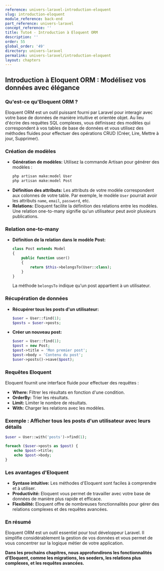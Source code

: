 ```yaml
---
reference: univers-laravel-introduction-eloquent
slug: introduction-eloquent
module_reference: back-end
part_reference: univers-laravel
concept_reference: ''
title: Tuto4 - Introduction à Eloquent ORM
description: ''
order: 55
global_order: '49'
directory: univers-laravel
permalink: univers-laravel/introduction-eloquent
layout: chapters
---
```



## Introduction à Eloquent ORM : Modélisez vos données avec élégance

### Qu'est-ce qu'Eloquent ORM ?
Eloquent ORM est un outil puissant fourni par Laravel pour interagir avec votre base de données de manière intuitive et orientée objet. Au lieu d'écrire des requêtes SQL complexes, vous définissez des modèles qui correspondent à vos tables de base de données et vous utilisez des méthodes fluides pour effectuer des opérations CRUD (Créer, Lire, Mettre à jour, Supprimer).

### Création de modèles

* **Génération de modèles:** Utilisez la commande Artisan pour générer des modèles :
  ```bash
  php artisan make:model User
  php artisan make:model Post
  ```
* **Définition des attributs:** Les attributs de votre modèle correspondent aux colonnes de votre table. Par exemple, le modèle `User` pourrait avoir les attributs `name`, `email`, `password`, etc.
* **Relations:** Eloquent facilite la définition des relations entre les modèles. Une relation one-to-many signifie qu'un utilisateur peut avoir plusieurs publications.

### Relation one-to-many
* **Définition de la relation dans le modèle Post:**
  ```php
  class Post extends Model
  {
      public function user()
      {
          return $this->belongsTo(User::class);
      }
  }
  ```
  La méthode `belongsTo` indique qu'un post appartient à un utilisateur.

### Récupération de données
* **Récupérer tous les posts d'un utilisateur:**
  ```php
  $user = User::find(1);
  $posts = $user->posts;
  ```
* **Créer un nouveau post:**
  ```php
  $user = User::find(1);
  $post = new Post;
  $post->title = 'Mon premier post';
  $post->body = 'Contenu du post';
  $user->posts()->save($post);
  ```

### Requêtes Eloquent
Eloquent fournit une interface fluide pour effectuer des requêtes :
* **Where:** Filtrer les résultats en fonction d'une condition.
* **OrderBy:** Trier les résultats.
* **Limit:** Limiter le nombre de résultats.
* **With:** Charger les relations avec les modèles.

### Exemple : Afficher tous les posts d'un utilisateur avec leurs détails
```php
$user = User::with('posts')->find(1);

foreach ($user->posts as $post) {
    echo $post->title;
    echo $post->body;
}
```

### Les avantages d'Eloquent
* **Syntaxe intuitive:** Les méthodes d'Eloquent sont faciles à comprendre et à utiliser.
* **Productivité:** Eloquent vous permet de travailler avec votre base de données de manière plus rapide et efficace.
* **Flexibilité:** Eloquent offre de nombreuses fonctionnalités pour gérer des relations complexes et des requêtes avancées.

### En résumé
Eloquent ORM est un outil essentiel pour tout développeur Laravel. Il simplifie considérablement la gestion de vos données et vous permet de vous concentrer sur la logique métier de votre application.

**Dans les prochains chapitres, nous approfondirons les fonctionnalités d'Eloquent, comme les migrations, les seeders, les relations plus complexes, et les requêtes avancées.**

